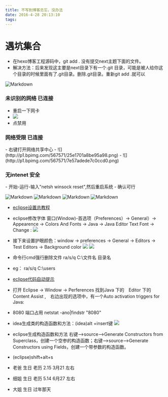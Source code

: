 ```yaml
---
title: 不写到博客总忘，没办法
date: 2016-4-28 20:13:10
tags:
---
```


# 遇坑集合
- 在hexo博客工程源码中，git add . 没有提交next主题下面的文件。
- 解决方法：后来发现这主要是next目录下有一个.git 目录，可能是被人给你这个目录的时候里面有了.git目录。删除.git目录。重新git add .就可以

![Markdown](http://i1.bvimg.com/595109/fc69b1e85402532b.png)

<h3>未识别的网络 已连接</h3>

- 重启一下网卡
- ![](http://i1.piimg.com/567571/b95efdac391e9bb6.png)
- 点禁用

<h3>网络受限 已连接</h3>
- 右键打开网络共享中心
- ![](http://p1.bpimg.com/567571/25e1701a8be95a98.png)
- ![](http://p1.bpimg.com/567571/7e57adede7c0ccd0.png)

<h3>无intenet 安全</h3>
- 开始-运行-输入"netsh winsock reset",然后重启系统
- 确认可行


![Markdown](http://i1.bvimg.com/595109/21803abe57b36847.png)
![Markdown](http://i4.bvimg.com/595109/61019905635d9918.png)
![Markdown](http://i1.bvimg.com/595109/ce2a046611e66589.png)
![Markdown](http://oyhm15net.bkt.clouddn.com/2017-12-01_105414.png)

- [eclipse设置总教程](https://www.cnblogs.com/xiezhidong/p/6048256.html)
- eclipse修改字体 窗口(Window)-首选项（Preferences）-> General）->  Appearence  ->  Colors And Fonts -> Java ->  Java Editor Text Font  ->  Change :
![](https://images2015.cnblogs.com/blog/1036228/201611/1036228-20161109194304405-1376964950.png)
- 接下来设置护眼颜色：window -> preferences ->  General -> Editors -> Test Editors -> Background color
![](https://images2015.cnblogs.com/blog/1036228/201611/1036228-20161109194850811-1374728529.png)
![](https://images2015.cnblogs.com/blog/1036228/201611/1036228-20161109194919092-671376366.png)


- 命令行cmd强行删除文件 ra/s/q C:\文件名 目录名
- eg： ra/s/q C:\users

- [eclipse代码自动提示](https://blog.csdn.net/tonghuawanli/article/details/53021673)
- 打开 Eclipse -> Window -> Perferences 找到Java 下的　Editor 下的　Content Assist ,　右边出现的选项中，有一个Auto activation triggers for Java:
- 8080 端口占用  netstat -ano|findstr "8080"

- idea生成类的构造函数和方法：(idea)alt +insert键
![](http://oyj1fkfcr.bkt.clouddn.com/%E6%B7%B1%E5%BA%A6%E6%88%AA%E5%9B%BE_20180710084958.png)
- eclipse生成构造函数和方法 右键—>source—>Generate Constructors from Superclass，创建一个空参的构造函数；右键—>source—>Generate Constructors using Fields，创建一个带参数的构造函数。
- (eclipse)shift+alt+s


- 老爸 生日 老历 2.15  3月21 左右
- 细姐 生日 老历 5.14  6月27 左右
- 大姐 生日 过年那天
